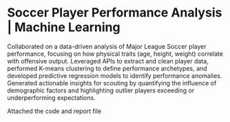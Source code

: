 # Soccer Player Performance Analysis | Machine Learning

Collaborated on a data-driven analysis of Major League Soccer player performance, focusing on how physical traits (age, height, weight) correlate with offensive output. Leveraged APIs to extract and clean player data, performed K-means clustering to define performance archetypes, and developed predictive regression models to identify performance anomalies. Generated actionable insights for scouting by quantifying the influence of demographic factors and highlighting outlier players exceeding or underperforming expectations.

Attached the code and report file
